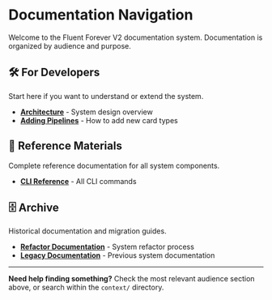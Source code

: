 # Documentation Navigation

Welcome to the Fluent Forever V2 documentation system. Documentation is organized by audience and purpose.

## 🛠️ For Developers
Start here if you want to understand or extend the system.

- **[Architecture](development/architecture.md)** - System design overview
- **[Adding Pipelines](development/adding_pipelines.md)** - How to add new card types

## 📖 Reference Materials
Complete reference documentation for all system components.

- **[CLI Reference](reference/cli_reference.md)** - All CLI commands

## 🗄️ Archive
Historical documentation and migration guides.

- **[Refactor Documentation](archive/refactor/)** - System refactor process
- **[Legacy Documentation](archive/legacy/)** - Previous system documentation

---

**Need help finding something?** Check the most relevant audience section above, or search within the `context/` directory.
